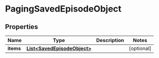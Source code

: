 # PagingSavedEpisodeObject

## Properties
Name | Type | Description | Notes
------------ | ------------- | ------------- | -------------
**items** | [**List&lt;SavedEpisodeObject&gt;**](SavedEpisodeObject.md) |  |  [optional]
